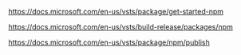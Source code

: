 https://docs.microsoft.com/en-us/vsts/package/get-started-npm

https://docs.microsoft.com/en-us/vsts/build-release/packages/npm


https://docs.microsoft.com/en-us/vsts/package/npm/publish
